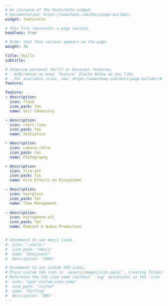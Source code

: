 ```yaml
---
# An instance of the Featurette widget.
# Documentation: https://wowchemy.com/docs/page-builder/
widget: featurette

# This file represents a page section.
headless: true

# Order that this section appears on the page.
weight: 30

title: Skills
subtitle:

# Showcase personal skills or business features.
# - Add/remove as many `feature` blocks below as you like.
# - For available icons, see: https://wowchemy.com/docs/page-builder/#icons
feature:

feature:
- description: 
  icon: flask
  icon_pack: fas
  name: Soil Chemistry 

- description: 
  icon: chart-line
  icon_pack: fas
  name: Statistics

- description: 
  icon: camera-retro
  icon_pack: fas
  name: Photography

- description: 
  icon: fire-alt
  icon_pack: fas
  name: Fire Effects on Ecosystems

- description: 
  icon: hourglass
  icon_pack: far
  name: Time Management
  
- description: 
  icon: microphone-alt
  icon_pack: fas
  name: Podcast & Audio Production


# Uncomment to use emoji icons.
#- icon: ":smile:"
#  icon_pack: "emoji"
#  name: "Emojiness"
#  description: "100%"  

# Uncomment to use custom SVG icons.
# Place custom SVG icon in `assets/images/icon-pack/`, creating folders if necessary.
# Reference the SVG icon name (without `.svg` extension) in the `icon` field.
#- icon: "your-custom-icon-name"
#  icon_pack: "custom"
#  name: "Surfing"
#  description: "90%"
---
```

